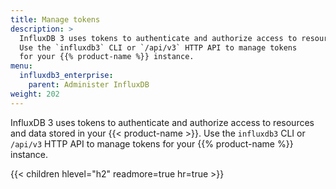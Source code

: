```yaml
---
title: Manage tokens
description: >
  InfluxDB 3 uses tokens to authenticate and authorize access to resources and data stored in your {{< product-name >}}.
  Use the `influxdb3` CLI or `/api/v3` HTTP API to manage tokens
  for your {{% product-name %}} instance.
menu:
  influxdb3_enterprise:
    parent: Administer InfluxDB
weight: 202
---
```


InfluxDB 3 uses tokens to authenticate and authorize access to resources and data stored in your {{< product-name >}}.
Use the `influxdb3` CLI or `/api/v3` HTTP API to manage tokens
for your {{% product-name %}} instance.

{{< children hlevel="h2" readmore=true hr=true >}}
